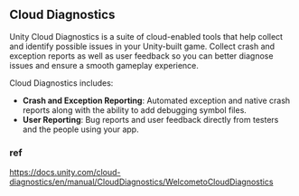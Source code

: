 ## Cloud Diagnostics
Unity Cloud Diagnostics is a suite of cloud-enabled tools that help collect and identify possible issues in your Unity-built game. Collect crash and exception reports as well as user feedback so you can better diagnose issues and ensure a smooth gameplay experience.

Cloud Diagnostics includes:

-   **Crash and Exception Reporting**: Automated exception and native crash reports along with the ability to add debugging symbol files.
-   **User Reporting**: Bug reports and user feedback directly from testers and the people using your app.


### ref 
https://docs.unity.com/cloud-diagnostics/en/manual/CloudDiagnostics/WelcometoCloudDiagnostics


